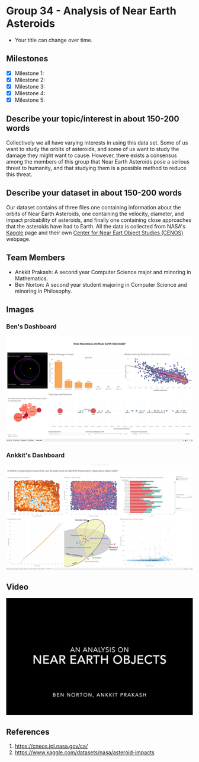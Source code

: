 # Group 34 - Analysis of Near Earth Asteroids

- Your title can change over time.

## Milestones

- [x] Milestone 1: 
- [x] Milestone 2:
- [x] Milestone 3:
- [x] Milestone 4:
- [x] Milestone 5:

## Describe your topic/interest in about 150-200 words

Collectively we all have varying interests in using this data set. Some of us want to study the orbits of asteroids, and some of us want to study the damage they might want to cause. However, there exists a consensus among the members of this group that Near Earth Asteroids pose a serious threat to humanity, and that studying them is a possible method to reduce this threat.

## Describe your dataset in about 150-200 words

Our dataset contains of three files one containing information about the orbits of Near Earth Asteroids, one containing the velocity, diameter, and impact probability of asteroids, and finally one containing close approaches that the asteroids have had to Earth. All the data is collected from NASA's [Kaggle](https://www.kaggle.com/datasets/nasa/asteroid-impacts) page and their own [Center for Near Eart Object Studies (CENOS)](https://cneos.jpl.nasa.gov/ca/) webpage. 

## Team Members

- Ankkit Prakash: A second year Computer Science major and minoring in Mathematics. 
- Ben Norton: A second year student majoring in Computer Science and minoring in Philosophy. 

## Images

### Ben's Dashboard
![ben_dashboard.png](images/ben_dashboard.png)

### Ankkit's Dashboard
![ankkit_dashboard.png](images/ankkit_dashboard.png)

## Video
[![video of analysis](images/thumbnail.png)](https://www.youtube.com/watch?v=gKXMJDOftNgg)

## References

1. https://cneos.jpl.nasa.gov/ca/
2. https://www.kaggle.com/datasets/nasa/asteroid-impacts



